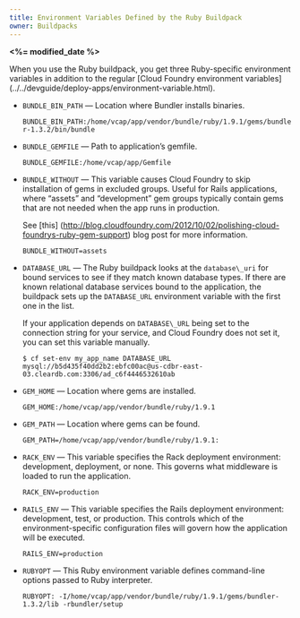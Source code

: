 ```yaml
---
title: Environment Variables Defined by the Ruby Buildpack
owner: Buildpacks
---
```


<strong><%= modified_date %></strong>

When you use the Ruby buildpack, you get three Ruby-specific environment
variables in addition to the regular [Cloud Foundry environment variables]
(../../devguide/deploy-apps/environment-variable.html).

* `BUNDLE_BIN_PATH` — Location where Bundler installs binaries.

    `BUNDLE_BIN_PATH:/home/vcap/app/vendor/bundle/ruby/1.9.1/gems/bundler-1.3.2/bin/bundle`

* `BUNDLE_GEMFILE` — Path to application’s gemfile.

    `BUNDLE_GEMFILE:/home/vcap/app/Gemfile`

* `BUNDLE_WITHOUT` — This variable causes Cloud Foundry to skip installation
of gems in excluded groups.
Useful for Rails applications, where “assets” and “development” gem groups
typically contain gems that are not needed when the app runs in production.

    See [this]
    (http://blog.cloudfoundry.com/2012/10/02/polishing-cloud-foundrys-ruby-gem-support)
    blog post for more information.

    `BUNDLE_WITHOUT=assets`

* `DATABASE_URL` — The Ruby buildpack looks at the `database\_uri` for bound services to see if they
match known database types.
If there are known relational database services bound to the application, the
buildpack sets up the `DATABASE_URL` environment variable with the first one in
the list.

    If your application depends on `DATABASE\_URL` being set to the connection string
    for your service, and Cloud Foundry does not set it, you can set this variable
    manually.

    `$ cf set-env my_app_name DATABASE_URL mysql://b5d435f40dd2b2:ebfc00ac@us-cdbr-east-03.cleardb.com:3306/ad_c6f4446532610ab`

* `GEM_HOME` — Location where gems are installed.

    `GEM_HOME:/home/vcap/app/vendor/bundle/ruby/1.9.1`

* `GEM_PATH` — Location where gems can be found.

    `GEM_PATH=/home/vcap/app/vendor/bundle/ruby/1.9.1:`

* `RACK_ENV` — This variable specifies the Rack deployment environment: development,
deployment, or none.
This governs what middleware is loaded to run the application.

    `RACK_ENV=production`

* `RAILS_ENV` — This variable specifies the Rails deployment environment: development, test, or
production.
This controls which of the environment-specific configuration files will govern
how the application will be executed.

     `RAILS_ENV=production`

* `RUBYOPT` — This Ruby environment variable defines command-line options passed to Ruby
interpreter.

    `RUBYOPT: -I/home/vcap/app/vendor/bundle/ruby/1.9.1/gems/bundler-1.3.2/lib -rbundler/setup`
